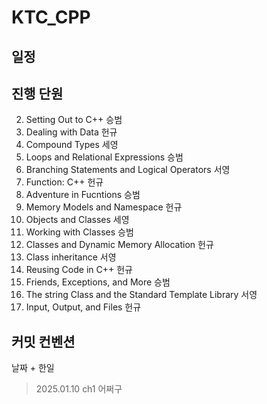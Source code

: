 # KTC_CPP

## 일정


## 진행 단원
2. Setting Out to C++ 승범
3. Dealing with Data 헌규
4. Compound Types 세영
5. Loops and Relational Expressions 승범
6. Branching Statements and Logical Operators 서영
7. Function: C++ 헌규
8. Adventure in Fucntions 승범
9. Memory Models and Namespace 헌규
10. Objects and Classes 세영
11. Working with Classes 승범
12. Classes and Dynamic Memory Allocation 헌규
13. Class inheritance 서영
14. Reusing Code in C++ 헌규
15. Friends, Exceptions, and More 승범
16. The string Class and the Standard Template Library 서영
17. Input, Output, and Files 헌규


## 커밋 컨벤션
날짜 + 한일
>2025.01.10 ch1 어쩌구
